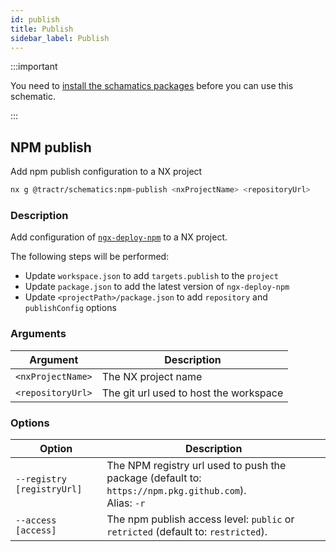 ```yaml
---
id: publish
title: Publish
sidebar_label: Publish
---
```


:::important

You need to [install the schamatics packages](./how-to) before you can use this schematic.

:::

## NPM publish

Add npm publish configuration to a NX project

```bash
nx g @tractr/schematics:npm-publish <nxProjectName> <repositoryUrl>
```

### Description

Add configuration of [`ngx-deploy-npm`](https://github.com/bikecoders/ngx-deploy-npm) to a NX project.

The following steps will be performed:

- Update `workspace.json` to add `targets.publish` to the `project`
- Update `package.json` to add the latest version of `ngx-deploy-npm`
- Update `<projectPath>/package.json` to add `repository` and `publishConfig` options

### Arguments

| Argument          | Description                            |
| ----------------- | -------------------------------------- |
| `<nxProjectName>` | The NX project name                    |
| `<repositoryUrl>` | The git url used to host the workspace |

### Options

| Option                         | Description                                                                                                           |
| ------------------------------ | --------------------------------------------------------------------------------------------------------------------- |
| `--registry [registryUrl]`     | The NPM registry url used to push the package (default to: `https://npm.pkg.github.com`).<br/> Alias: `-r`            |
| `--access [access]`            | The npm publish access level: `public` or `retricted` (default to: `restricted`).                                     |
